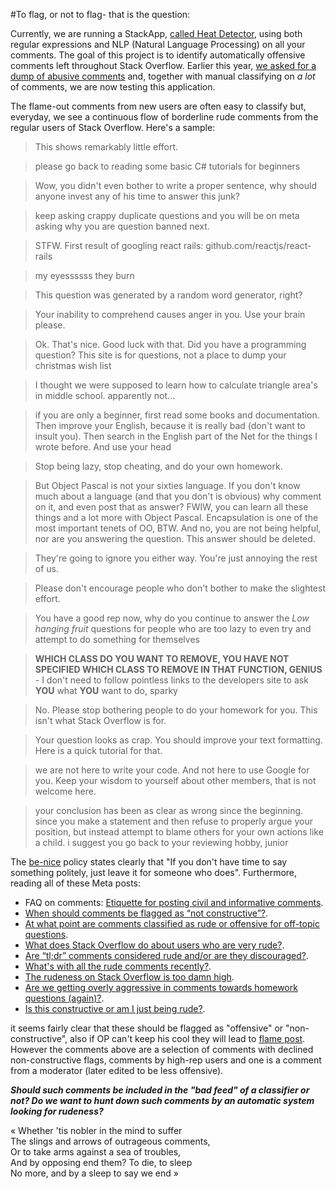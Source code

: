 #To flag, or not to flag- that is the question:

Currently, we are running a StackApp, [called Heat Detector](http://stackapps.com/questions/7001/), using both regular expressions and NLP (Natural Language Processing) on all your comments. The goal of this project is to identify automatically offensive comments left throughout Stack Overflow. Earlier this year, [we asked for a dump of abusive comments](http://meta.stackoverflow.com/questions/326494/can-i-have-a-dump-of-rude-abusive-comments) and, together with manual classifying on _a lot_ of comments, we are now testing this application.

The flame-out comments from new users are often easy to classify but, everyday, we see a continuous flow of borderline rude comments from the regular users of Stack Overflow. Here's a sample: 

> This shows remarkably little effort.

> please go back to reading some basic C# tutorials for beginners

> Wow, you didn't even bother to write a proper sentence, why should anyone invest any of his time to answer this junk? 

> keep asking crappy duplicate questions and you will be on meta asking why you are question banned next.

> STFW. First result of googling react rails: github.com/reactjs/react-rails 

> my eyessssss they burn

> This question was generated by a random word generator, right? 

> Your inability to comprehend causes anger in you. Use your brain please.

> Ok. That's nice. Good luck with that. Did you have a programming question? This site is for questions, not a place to dump your christmas wish list

> I thought we were supposed to learn how to calculate triangle area&#39;s in middle school. apparently not...

> if you are only a beginner, first read some books and documentation. Then improve your English, because it is really bad (don&#39;t want to insult you). Then search in the English part of the Net for the things I wrote before. And use your head

> Stop being lazy, stop cheating, and do your own homework.

> But Object Pascal is not your sixties language. If you don't know much about a language (and that you don't is obvious) why comment on it, and even post that as answer? FWIW, you can learn all these things and a lot more with Object Pascal. Encapsulation is one of the most important tenets of OO, BTW. And no, you are not being helpful, nor are you answering the question. This answer should be deleted. 

> They&#39;re going to ignore you either way. You&#39;re just annoying the rest of us.

> Please don&#39;t encourage people who don&#39;t bother to make the slightest effort.

> You have a good rep now, why do you continue to answer the <i>Low hanging fruit</i> questions for people who are too lazy to even try and attempt to do something for themselves

> <b>WHICH CLASS DO YOU WANT TO REMOVE, YOU HAVE NOT SPECIFIED WHICH CLASS TO REMOVE IN THAT FUNCTION, GENIUS</b> - I don&#39;t need to follow pointless links to the developers site to ask <b>YOU</b> what <b>YOU</b> want to do, sparky

> No. Please stop bothering people to do your homework for you. This isn&#39;t what Stack Overflow is for.

> Your question looks as crap. You should improve your text formatting. Here is a quick tutorial for that.

> we are not here to write your code. And not here to use Google for you. Keep your wisdom to yourself about other members, that is not welcome here.

> your conclusion has been as clear as wrong since the beginning. since you make a statement and then refuse to properly argue your position, but instead attempt to blame others for your own actions like a child. i suggest you go back to your reviewing hobby, junior

The [be-nice](http://stackoverflow.com/help/be-nice) policy states clearly that "If you don't have time to say something politely, just leave it for someone who does". Furthermore, reading all of these Meta posts:

 - FAQ on comments: [Etiquette for posting civil and informative comments](http://meta.stackexchange.com/questions/138173/etiquette-for-posting-civil-and-informative-comments).
 - [When should comments be flagged as “not constructive”?](http://meta.stackexchange.com/questions/186308/when-should-comments-be-flagged-as-not-constructive).
 - [At what point are comments classified as rude or offensive for off-topic questions](http://meta.stackexchange.com/questions/184783/at-what-point-are-comments-classified-as-rude-or-offensive-for-off-topic-questio).
 - [What does Stack Overflow do about users who are very rude?](http://meta.stackexchange.com/questions/145222/what-does-stack-overflow-do-about-users-who-are-very-rude).
 - [Are “tl;dr” comments considered rude and/or are they discouraged?](http://meta.stackexchange.com/questions/134831/are-tldr-comments-considered-rude-and-or-are-they-discouraged).
 - [What's with all the rude comments recently?](http://meta.stackexchange.com/questions/15143/whats-with-all-the-rude-comments-recently).
 - [The rudeness on Stack Overflow is too damn high](http://meta.stackoverflow.com/questions/262791/the-rudeness-on-stack-overflow-is-too-damn-high).
 - [Are we getting overly aggressive in comments towards homework questions (again)?](http://meta.stackoverflow.com/questions/272421/are-we-getting-overly-aggressive-in-comments-towards-homework-questions-again).
 - [Is this constructive or am I just being rude?](http://meta.stackoverflow.com/questions/275689/is-this-constructive-or-am-i-just-being-rude).
      
it seems fairly clear that these should be flagged as "offensive" or "non-constructive", also if OP can't keep his cool they will lead to [flame post](http://meta.stackoverflow.com/questions/332276/i-lost-my-temper-did-i). However the comments above are a selection of comments with declined non-constructive flags, comments by high-rep users and one is a comment from a moderator (later edited to be less offensive).

***Should such comments be included in the "bad feed" of a classifier or not? Do we want to hunt down such comments by an automatic system looking for rudeness?***

« Whether 'tis nobler in the mind to suffer<br/>
The slings and arrows of outrageous comments,<br/>
Or to take arms against a sea of troubles,<br/>
And by opposing end them? To die, to sleep<br/>
No more, and by a sleep to say we end »

